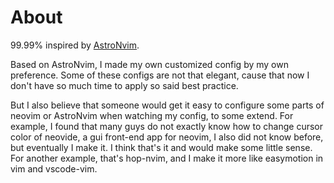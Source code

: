 # About

99.99% inspired by [AstroNvim](https://github.com/AstroNvim).

Based on AstroNvim, I made my own customized config by my own preference. Some of these configs are not that elegant, cause that now I don't have so much time to apply so said best practice.

But I also believe that someone would get it easy to configure some parts of neovim or AstroNvim when watching my config, to some extend. For example, I found that many guys do not exactly know how to change cursor color of neovide, a gui front-end app for neovim, I also did not know before, but eventually I make it. I think that's it and would make some little sense. For another example, that's hop-nvim, and I make it more like easymotion in vim and vscode-vim.



